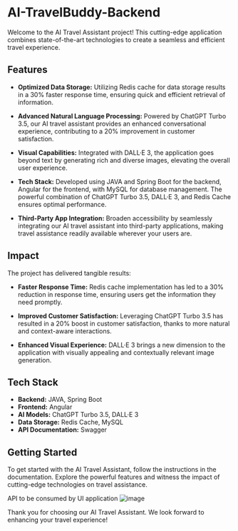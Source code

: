 # AI-TravelBuddy-Backend

Welcome to the AI Travel Assistant project! This cutting-edge application combines state-of-the-art technologies to create a seamless and efficient travel experience.

## Features

- **Optimized Data Storage:** Utilizing Redis cache for data storage results in a 30% faster response time, ensuring quick and efficient retrieval of information.

- **Advanced Natural Language Processing:** Powered by ChatGPT Turbo 3.5, our AI travel assistant provides an enhanced conversational experience, contributing to a 20% improvement in customer satisfaction.

- **Visual Capabilities:** Integrated with DALL·E 3, the application goes beyond text by generating rich and diverse images, elevating the overall user experience.

- **Tech Stack:** Developed using JAVA and Spring Boot for the backend, Angular for the frontend, with MySQL for database management. The powerful combination of ChatGPT Turbo 3.5, DALL·E 3, and Redis Cache ensures optimal performance.

- **Third-Party App Integration:** Broaden accessibility by seamlessly integrating our AI travel assistant into third-party applications, making travel assistance readily available wherever your users are.

## Impact

The project has delivered tangible results:

- **Faster Response Time:** Redis cache implementation has led to a 30% reduction in response time, ensuring users get the information they need promptly.

- **Improved Customer Satisfaction:** Leveraging ChatGPT Turbo 3.5 has resulted in a 20% boost in customer satisfaction, thanks to more natural and context-aware interactions.

- **Enhanced Visual Experience:** DALL·E 3 brings a new dimension to the application with visually appealing and contextually relevant image generation.

## Tech Stack

- **Backend:** JAVA, Spring Boot
- **Frontend:** Angular
- **AI Models:** ChatGPT Turbo 3.5, DALL·E 3
- **Data Storage:** Redis Cache, MySQL
- **API Documentation:** Swagger

## Getting Started

To get started with the AI Travel Assistant, follow the instructions in the documentation. Explore the powerful features and witness the impact of cutting-edge technologies on travel assistance.

API to be consumed by UI application
![image](https://github.com/tublu001/AI-TravelBuddy-Backend/assets/42106913/16f18aa3-152e-4ed5-a132-ec0ec7f98a4f)

Thank you for choosing our AI Travel Assistant. We look forward to enhancing your travel experience!
